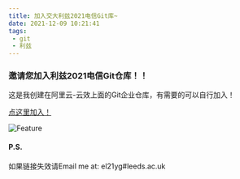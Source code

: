 ```yaml
---
title: 加入交大利兹2021电信Git库~
date: 2021-12-09 10:21:41
tags: 
 - git
 - 利兹
---
```

### 邀请您加入利兹2021电信Git仓库！！
这是我创建在阿里云-云效上面的Git企业仓库，有需要的可以自行加入！

[点这里加入！](https://account-devops.aliyun.com/account/invite?sign=18087eb55b5fd1bf30439e52eabcace5&next_url=https%3A%2F%2Fcodeup.aliyun.com%3Forg_id%3D61b0b1875676a35a3b7db451 )

![Feature](20211209101715.png)
#### P.S.
如果链接失效请Email me at: el21yg#leeds.ac.uk